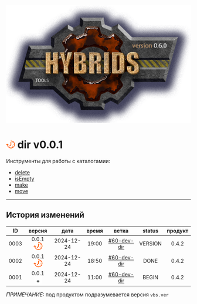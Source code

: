 [![logo](../logo.png)](../docs.md "documentation") 

[M]: ../docs.md        "родитель"
[P]: ../icons/progress.png  "в процессе..."
[S]: ../icons/success.png   "ошибок не обнаружено"
[E]: ../icons/empty.png     "нет данных"

[delete]:  dir/delete.md
[isEmpty]: dir/empty.md
[make]:    dir/make.md
[move]:    dir/move.md

[![P]][M] dir v0.0.1
====================
Инструменты для работы с каталогамии:  
  - [delete]  
  - [isEmpty]  
  - [make]  
  - [move]  

--------------------------------------------------------------------------------

История изменений 
-----------------

| **ID** |      версия     |    дата    | время |      ветка      | status  | продукт |  
|:------:|:---------------:|:----------:|:-----:|:---------------:|:-------:|:-------:|  
|  0003  | 0.0.1 [![P]][M] | 2024-12-24 | 19:00 | [#60-dev-dir]   | VERSION |  0.4.2  |  
|  0002  | 0.0.1 [![P]][M] | 2024-12-24 | 18:50 | [#60-dev-dir]   |  DONE   |  0.4.2  |  
|  0001  | 0.0.1 [![E]][M] | 2024-12-24 | 11:00 | [#60-dev-dir]   |  BEGIN  |  0.4.2  |  

*ПРИМЕЧАНИЕ:* под продуктом подразумевается версия `vbs.ver`  

[#60-dev-dir]: ../history.md#-v060-dev
